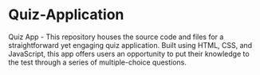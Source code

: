 # Quiz-Application
Quiz App - This repository houses the source code and files for a straightforward yet engaging quiz application. Built using HTML, CSS, and JavaScript, this app offers users an opportunity to put their knowledge to the test through a series of multiple-choice questions.
